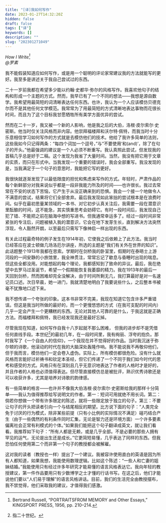 ```yaml
---
title: "[译]我如何写作"
date: 2023-01-27T14:32:20Z
hidden: false
draft: false
tags: ["译"]
keywords: []
description: ""
slug: "202301271049"
---
```


*How I Write[^1]<br>
@罗素*

我不能假装知道应如何写作，或是用一个聪明的评论家常建议我的方法就能写的更好。我至多是讲述关于我自己尝试过的东西。

二十一岁前我都在希望多少能以约翰‧史都华‧弥尔的风格写作。我喜欢他句子的结构和形成一个主题的方式。然而，我早已有了一个不同的想法——我想是源自数学。我希望用最简短的词清晰表达任何东西。也许，我认为一个人应该模仿贝德克尔而不是其他任何文学模范。我常常为了用最简短的方式清晰地表达事物而花很长时间，而且为了这个目标我甘愿牺牲所有美学方面优异的尝试。

然而在二十一岁，我又被一个新的人影响，他是我之后的大伯，洛根·皮尔索尔·史密斯。他当时仅关注风格而非内容。他崇拜福楼拜和沃尔特·佩特，而我当时十分乐意相信学习如何写作的方式就是去模仿他们的技术。他给了我许多简单的法则，这些我如今只记得两条：“每四个词加一个逗号，”与“不要使用‘和(and)’，除了在句子的开头。”他最强调的建议是一个人必须不断重写。我认真照此尝试，但发现我的首稿几乎总是好于二稿。这个发现为我省了大量时间。当然，我没有把它用于文章的实质，而只在形式中。当我发现一个重要的错误时，我会全部重写。我没发现的是，当我满足于一个句子的意思时，我能把它写的更好。

我很快就逐渐发现了以最低限度的担忧和焦虑来写作的方式。年轻时，严肃作品的每个新鲜部分对我来说似乎都是一段非我能力所及的时间——也许很长。我过去常常在不安的状态下苦恼，它产生于从没正确来到的恐惧。我会一个接一个地做令人不满意的尝试，结果将它们全部舍弃。最后我发现如此笨拙的尝试根本是在浪费时间。似乎在最初思量某领域的一本书、对它初步认真关注后，我需要一段在潜意识里酝酿的时间，这不能急，其实慎重思考会妨碍它。有时一段时间后，我发现自己犯了错、不能把之前在脑海中想的写进书。但我通常幸运多了。经过一段时间非常紧张的专注后，问题被植入我的潜意识，它会在地下发芽生长，直到解决方法突然浮现，令人豁然开朗，以至最后只需写下像神启一样出现的东西。

有关此过程最奇特的例子发生在1914年初，它使我之后依赖上了此方法。我当时已经答应在波士顿做几场洛厄尔讲座，所选的主题是“我们有关外在世界的知识”。此话题整个1913年我都在思索。学期时在剑桥我的卧室里，假期时在泰晤士上游河段的一间安静的小旅馆里，我全神贯注，常常忘记了歇息与昏睡时出现的喘息。但这些全都没用。对能想起的每个理论，我都感知到了致命的异议。最后，我在绝望中去罗马过圣诞节，希望一个假期能恢复我萎靡的精力。我在1913年的最后一天回到剑桥，然而困难却完全没解决，由于时间所剩无几，我打算最好是对一名速记员口述。次日早晨，她一进门，我就清楚地明白了我要说些什么，之后整本书被毫不犹豫地口述下来。

我不想传递一个夸张的印象。这本书非常不完美，我现在知道它包含许多严重错误。但这是我当时所做的最好的，而一个更慢悠悠的方式（在我可支配的时间内）几乎一定会产生一个更糟糕的东西。无论对其他人可靠的是什么，于我这就是正确方法。而福楼拜和佩特，我已经发现我还是最好忘掉。

尽管我现在知道，如何写作自我十八岁起就不那么困难，  但我的进步却不是凭借任何直线手段。本世纪[^2]的最初几年，在一段时间里，我有绚丽、浮夸的抱负。那时我写了《一个自由人的信仰》，一个我现在并不觉得好的作品。当时我沉迷于弥尔顿的诗歌，他滚动的时代在我的大脑深处轰隆作响。我不能说我不再敬仰他们，但于我而言，模仿他们一定会卷入虚伪。实际上，所有模仿都很危险。没有什么就风格而言能好过祈祷书和钦定本圣经，但它们传递了一个不同于我们如今时代的思考和感受的方式。风格只有在深刻且几乎无意识地表达了作者的人格时才是好的，并且作者的人格也必须值得表达。但尽管直接模仿总是被批评，熟识优秀诗歌还是可以收获许多，尤其是培养对诗歌的韵律感。

有一些简单的格言——也许并不像我大伯洛根·皮尔索尔·史密斯给我的那样十分简单——我认为值得推荐给写说明文的作者。第一：短词可用就绝不用长词。第二：倘若你想做一个带有许多限定的陈述，就将一些限定放于独立的句子。第三：不要让句子的开头把读者引向一个与结尾相反的期望。比方说下面的句子：“人类完全免于讨厌的行为模式，除非某些前提（只有小比例的实际情况不满足）碰巧结合产生（由于一些偶然的有利条件同时汇集，无论是智力还是环境方面）一个许多要素偏离社会正常有利模式的个体。”如果我们能把这个句子翻译成英文，就让我们看看。我推荐如下句子：“所有人都是无赖，或是几乎全部。不是必要的那些人拥有罕见的运气，无论是出生还是成长。”它更简短易懂，几乎表达了同样的东西。但我恐怕任何使用第二个而非第一个句子的教授都会被解雇。

这对我的读者（教授也一样）提出了一个建议。我被容许使用直白的英语是因为所有人都知道，如果我想，我能使用数理逻辑。比如这个陈述：“一些人和亡妻的姐妹结婚。”我能使用只有经过许多年研究才能易懂的语言风格表达它。我向年轻的教授建议，第一件作品要用只有少数博学之士才懂的行话书写。在这之后，他们才能说他们要以“人们易于理解”的语言风格讲话。目前，我们的生活完全由教授摆布，我不禁觉得，他们采取我的建议，才值得我们感激。

[^1]: Bertrand Russell, “PORTRAITSFROM MEMORY and Other Essays,” KINGSPORT PRESS, 1956, pp. 210–214.
[^2]: 指二十世纪。